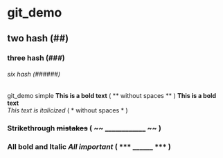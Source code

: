 # git_demo
## two hash (##)
### three hash (###)
###### six hash (######)
git_demo  simple
**This is a bold text** ( ** without spaces ** )
__This is a bold text__  
*This text is italicized* ( * without spaces * )
### Strikethrough ~~mistakes~~ (  ~~ ____________ ~~ )
### All bold and Italic ***All important*** ( *** ______ *** )

